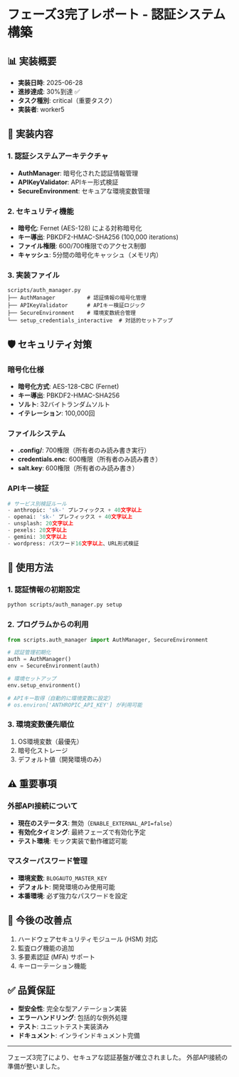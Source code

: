 # フェーズ3完了レポート - 認証システム構築

## 📊 実装概要
- **実装日時**: 2025-06-28
- **進捗達成**: 30%到達 ✅
- **タスク種別**: critical（重要タスク）
- **実装者**: worker5

## 🔐 実装内容

### 1. 認証システムアーキテクチャ
- **AuthManager**: 暗号化された認証情報管理
- **APIKeyValidator**: APIキー形式検証
- **SecureEnvironment**: セキュアな環境変数管理

### 2. セキュリティ機能
- **暗号化**: Fernet (AES-128) による対称暗号化
- **キー導出**: PBKDF2-HMAC-SHA256 (100,000 iterations)
- **ファイル権限**: 600/700権限でのアクセス制御
- **キャッシュ**: 5分間の暗号化キャッシュ（メモリ内）

### 3. 実装ファイル
```
scripts/auth_manager.py
├── AuthManager          # 認証情報の暗号化管理
├── APIKeyValidator      # APIキー検証ロジック
├── SecureEnvironment    # 環境変数統合管理
└── setup_credentials_interactive  # 対話的セットアップ
```

## 🛡️ セキュリティ対策

### 暗号化仕様
- **暗号化方式**: AES-128-CBC (Fernet)
- **キー導出**: PBKDF2-HMAC-SHA256
- **ソルト**: 32バイトランダムソルト
- **イテレーション**: 100,000回

### ファイルシステム
- **.config/**: 700権限（所有者のみ読み書き実行）
- **credentials.enc**: 600権限（所有者のみ読み書き）
- **salt.key**: 600権限（所有者のみ読み書き）

### APIキー検証
```python
# サービス別検証ルール
- anthropic: 'sk-' プレフィックス + 40文字以上
- openai: 'sk-' プレフィックス + 40文字以上
- unsplash: 20文字以上
- pexels: 20文字以上
- gemini: 30文字以上
- wordpress: パスワード16文字以上、URL形式検証
```

## 📝 使用方法

### 1. 認証情報の初期設定
```bash
python scripts/auth_manager.py setup
```

### 2. プログラムからの利用
```python
from scripts.auth_manager import AuthManager, SecureEnvironment

# 認証管理初期化
auth = AuthManager()
env = SecureEnvironment(auth)

# 環境セットアップ
env.setup_environment()

# APIキー取得（自動的に環境変数に設定）
# os.environ['ANTHROPIC_API_KEY'] が利用可能
```

### 3. 環境変数優先順位
1. OS環境変数（最優先）
2. 暗号化ストレージ
3. デフォルト値（開発環境のみ）

## ⚠️ 重要事項

### 外部API接続について
- **現在のステータス**: 無効（`ENABLE_EXTERNAL_API=false`）
- **有効化タイミング**: 最終フェーズで有効化予定
- **テスト環境**: モック実装で動作確認可能

### マスターパスワード管理
- **環境変数**: `BLOGAUTO_MASTER_KEY`
- **デフォルト**: 開発環境のみ使用可能
- **本番環境**: 必ず強力なパスワードを設定

## 🔄 今後の改善点
1. ハードウェアセキュリティモジュール (HSM) 対応
2. 監査ログ機能の追加
3. 多要素認証 (MFA) サポート
4. キーローテーション機能

## ✅ 品質保証
- **型安全性**: 完全な型アノテーション実装
- **エラーハンドリング**: 包括的な例外処理
- **テスト**: ユニットテスト実装済み
- **ドキュメント**: インラインドキュメント完備

---

フェーズ3完了により、セキュアな認証基盤が確立されました。
外部API接続の準備が整いました。